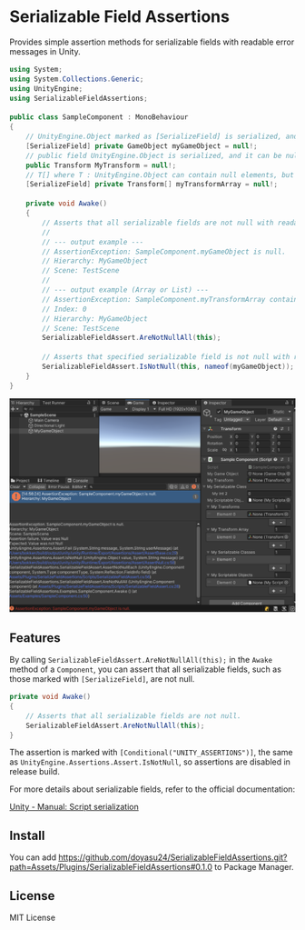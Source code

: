 # Serializable Field Assertions

Provides simple assertion methods for serializable fields with readable error messages in Unity.

```cs
using System;
using System.Collections.Generic;
using UnityEngine;
using SerializableFieldAssertions;

public class SampleComponent : MonoBehaviour
{
    // UnityEngine.Object marked as [SerializeField] is serialized, and it can be null.
    [SerializeField] private GameObject myGameObject = null!;
    // public field UnityEngine.Object is serialized, and it can be null.
    public Transform MyTransform = null!;
    // T[] where T : UnityEngine.Object can contain null elements, but the array itself cannot be null.
    [SerializeField] private Transform[] myTransformArray = null!;

    private void Awake()
    {
        // Asserts that all serializable fields are not null with readable message.
        // 
        // --- output example ---
        // AssertionException: SampleComponent.myGameObject is null.
        // Hierarchy: MyGameObject
        // Scene: TestScene
        // 
        // --- output example (Array or List) ---
        // AssertionException: SampleComponent.myTransformArray contains null elements.
        // Index: 0
        // Hierarchy: MyGameObject
        // Scene: TestScene
        SerializableFieldAssert.AreNotNullAll(this);

        // Asserts that specified serializable field is not null with readable message.
        SerializableFieldAssert.IsNotNull(this, nameof(myGameObject));
    }
}
```

![error-message](./doc/images/error-message.png)

## Features

By calling `SerializableFieldAssert.AreNotNullAll(this);` in the `Awake` method of a `Component`, you can assert that all serializable fields, such as those marked with `[SerializeField]`, are not null.

```cs
private void Awake()
{
    // Asserts that all serializable fields are not null.
    SerializableFieldAssert.AreNotNullAll(this);
}
```

The assertion is marked with `[Conditional("UNITY_ASSERTIONS")]`, the same as `UnityEngine.Assertions.Assert.IsNotNull`, so assertions are disabled in release build.

For more details about serializable fields, refer to the official documentation:

[Unity - Manual: Script serialization](https://docs.unity3d.com/2022.3/Documentation/Manual/script-Serialization.html)

## Install

You can add https://github.com/doyasu24/SerializableFieldAssertions.git?path=Assets/Plugins/SerializableFieldAssertions#0.1.0 to Package Manager.

## License

MIT License
